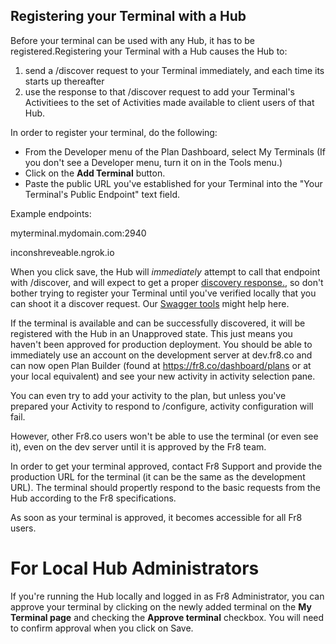 ## Registering your Terminal with a Hub

Before your terminal can be used with any Hub, it has to be registered.Registering your Terminal with a Hub causes the Hub to:
1) send a /discover request to your Terminal immediately, and each time its starts up thereafter
2) use the response to that /discover request to add your Terminal's Activitiees to the set of Activities made available to client users of that Hub.

In order to register your terminal, do the following: 
* From the Developer menu of the Plan Dashboard, select My Terminals (If you don't see a Developer menu, turn it on in the Tools menu.)  
* Click on the **Add Terminal** button. 
* Paste the public URL you've established for your Terminal into the "Your Terminal's Public Endpoint" text field.

Example endpoints:

myterminal.mydomain.com:2940

inconshreveable.ngrok.io

When you click save, the Hub will _immediately_ attempt to call that endpoint with /discover, and will expect to get a proper [discovery response.](/Docs/ForDevelopers/DevelopmentGuides/Guide-TerminalDiscovery.md), so don't bother trying to register your Terminal until you've verified locally that you can shoot it a discover request. Our [Swagger tools](http://dev-terminals.fr8.co:25923/swagger/ui/index#!/Terminal/Terminal_Get) might help here.

If the terminal is available and can be successfully discovered, it will be registered with the Hub in an Unapproved state. This just means you haven't been approved for production deployment. You should be able to immediately use an account on the development server at dev.fr8.co and can now open Plan Builder (found at https://fr8.co/dashboard/plans or at your local equivalent) and see your new activity in activity selection pane. 

You can even try to add your activity to the plan, but unless you've prepared your Activity to respond to /configure,  activity configuration will fail. 

However, other Fr8.co users won't be able to use the terminal (or even see it), even on the dev server until it is approved by the Fr8 team.
 
In order to get your terminal approved, contact Fr8 Support and provide the production URL for the terminal (it can be the same as the development URL). The terminal should propertly respond to the basic requests from the Hub according to the Fr8 specifications. 

As soon as your terminal is approved, it becomes accessible for all Fr8 users.


For Local Hub Administrators
========================
If you're running the Hub locally and logged in as Fr8 Administrator, you can approve your terminal by clicking on the newly added terminal on the **My Terminal page** and checking the **Approve terminal** checkbox. You will need to confirm approval when you click on Save. 
